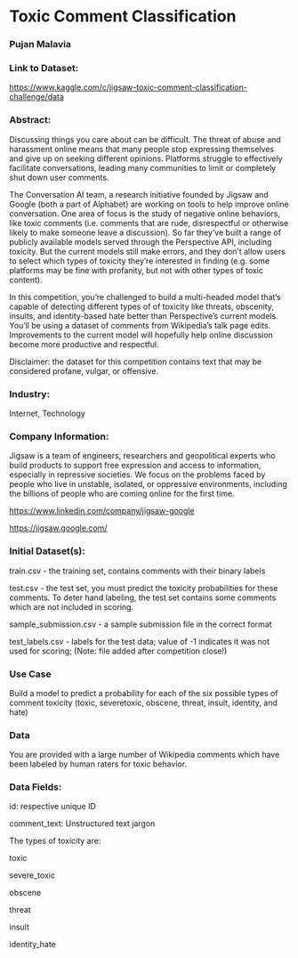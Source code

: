 # Toxic Comment Classification
### Pujan Malavia

### Link to Dataset: 

https://www.kaggle.com/c/jigsaw-toxic-comment-classification-challenge/data

### Abstract:

Discussing things you care about can be difficult. The threat of abuse and harassment online means that many people stop expressing themselves and give up on seeking different opinions. Platforms struggle to effectively facilitate conversations, leading many communities to limit or completely shut down user comments.

The Conversation AI team, a research initiative founded by Jigsaw and Google (both a part of Alphabet) are working on tools to help improve online conversation. One area of focus is the study of negative online behaviors, like toxic comments (i.e. comments that are rude, disrespectful or otherwise likely to make someone leave a discussion). So far they’ve built a range of publicly available models served through the Perspective API, including toxicity. But the current models still make errors, and they don’t allow users to select which types of toxicity they’re interested in finding (e.g. some platforms may be fine with profanity, but not with other types of toxic content).

In this competition, you’re challenged to build a multi-headed model that’s capable of detecting different types of of toxicity like threats, obscenity, insults, and identity-based hate better than Perspective’s current models. You’ll be using a dataset of comments from Wikipedia’s talk page edits. Improvements to the current model will hopefully help online discussion become more productive and respectful.

Disclaimer: the dataset for this competition contains text that may be considered profane, vulgar, or offensive.

### Industry:

Internet, Technology

### Company Information:
Jigsaw is a team of engineers, researchers and geopolitical experts who build products to support free expression and access to information, especially in repressive societies. We focus on the problems faced by people who live in unstable, isolated, or oppressive environments, including the billions of people who are coming online for the first time.

https://www.linkedin.com/company/jigsaw-google

https://jigsaw.google.com/

### Initial Dataset(s):
train.csv - the training set, contains comments with their binary labels

test.csv - the test set, you must predict the toxicity probabilities for these comments. To deter hand labeling, the test set contains some comments which are not included in scoring.

sample_submission.csv - a sample submission file in the correct format

test_labels.csv - labels for the test data; value of -1 indicates it was not used for scoring; (Note: file added after competition close!)

### Use Case
Build a model to predict a probability for each of the six possible types of comment toxicity (toxic, severetoxic, obscene, threat, insult, identity, and hate)

### Data
You are provided with a large number of Wikipedia comments which have been labeled by human raters for toxic behavior.

### Data Fields:
id: respective unique ID

comment_text: Unstructured text jargon

The types of toxicity are:

toxic

severe_toxic

obscene

threat

insult

identity_hate
